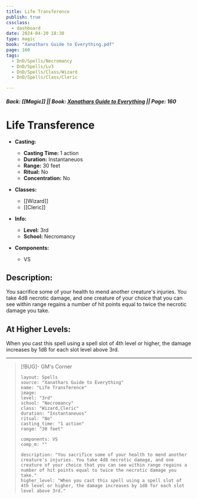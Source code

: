 ```yaml
---
title: Life Transference
publish: true
cssclass:
  - dashboard
date: 2024-04-20 18:30
type: magic
book: "Xanathars Guide to Everything.pdf"
page: 160
tags:
  - DnD/Spells/Necromancy
  - DnD/Spells/Lv3
  - DnD/Spells/Class/Wizard
  - DnD/Spells/Class/Cleric

---
```


##### Back: [[Magic]] || Book: [Xanathars Guide to Everything](https://drive.google.com/drive/folders/1O5bhpYizcIT5xxAoLOuzCRht_PVS7VSG?usp=sharing) || Page: 160

# Life Transference

- **Casting:**
    - **Casting Time:** 1 action
    - **Duration:** Instantaneuos
    - **Range:** 30 feet
    - **Ritual:** No
    - **Concentration:** No
- **Classes:**
    - [[Wizard]]
    - [[Cleric]]

- **Info:**
    - **Level:** 3rd
    - **School:** Necromancy
- **Components:**
    - VS


## Description:
You sacrifice some of your health to mend another creature's injuries. You take 4d8 necrotic damage, and one creature of your choice that you can see within range regains a number of hit points equal to twice the necrotic damage you take.

## At Higher Levels:
When you cast this spell using a spell slot of 4th level or higher, the damage increases by 1d8 for each slot level above 3rd.

---

> [!BUG]- GM's Corner
>
> ```statblock
> layout: Spells
> source: "Xanathars Guide to Everything"
> name: "Life Transference"
> image: 
> level: "3rd"
> school: "Necromancy"
> class: "Wizard,Cleric"
> duration: "Instantaneuos"
> ritual: "No"
> casting_time: "1 action"
> range: "30 feet"
>
> components: VS
> comp_m: ""
>
> description: "You sacrifice some of your health to mend another creature's injuries. You take 4d8 necrotic damage, and one creature of your choice that you can see within range regains a number of hit points equal to twice the necrotic damage you take."
> higher_level: "When you cast this spell using a spell slot of 4th level or higher, the damage increases by 1d8 for each slot level above 3rd."
> ```
